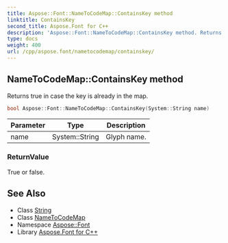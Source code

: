 ```yaml
---
title: Aspose::Font::NameToCodeMap::ContainsKey method
linktitle: ContainsKey
second_title: Aspose.Font for C++
description: 'Aspose::Font::NameToCodeMap::ContainsKey method. Returns true in case the key is already in the map in C++.'
type: docs
weight: 400
url: /cpp/aspose.font/nametocodemap/containskey/
---
```

## NameToCodeMap::ContainsKey method


Returns true in case the key is already in the map.

```cpp
bool Aspose::Font::NameToCodeMap::ContainsKey(System::String name)
```


| Parameter | Type | Description |
| --- | --- | --- |
| name | System::String | Glyph name. |

### ReturnValue

True or false.

## See Also

* Class [String](../../../system/string/)
* Class [NameToCodeMap](../)
* Namespace [Aspose::Font](../../)
* Library [Aspose.Font for C++](../../../)
